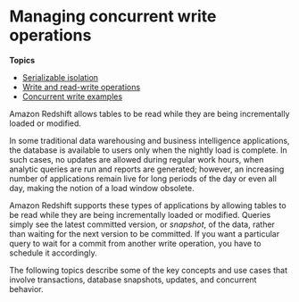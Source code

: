 # Managing concurrent write operations<a name="c_Concurrent_writes"></a>

**Topics**
+ [Serializable isolation](c_serial_isolation.md)
+ [Write and read\-write operations](c_write_readwrite.md)
+ [Concurrent write examples](r_Serializable_isolation_example.md)

Amazon Redshift allows tables to be read while they are being incrementally loaded or modified\.

In some traditional data warehousing and business intelligence applications, the database is available to users only when the nightly load is complete\. In such cases, no updates are allowed during regular work hours, when analytic queries are run and reports are generated; however, an increasing number of applications remain live for long periods of the day or even all day, making the notion of a load window obsolete\.

Amazon Redshift supports these types of applications by allowing tables to be read while they are being incrementally loaded or modified\. Queries simply see the latest committed version, or *snapshot*, of the data, rather than waiting for the next version to be committed\. If you want a particular query to wait for a commit from another write operation, you have to schedule it accordingly\.

The following topics describe some of the key concepts and use cases that involve transactions, database snapshots, updates, and concurrent behavior\.